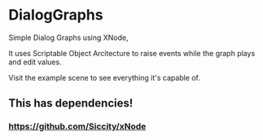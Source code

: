 # DialogGraphs
Simple Dialog Graphs using XNode, 

It uses Scriptable Object Arcitecture to raise events while the graph plays and edit values.

Visit the example scene to see everything it's capable of.

## This has dependencies!
### https://github.com/Siccity/xNode
